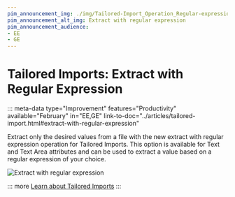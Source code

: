 ```yaml
---
pim_announcement_img: ./img/Tailored-Import_Operation_Regular-expression.png
pim_announcement_alt_img: Extract with regular expression
pim_announcement_audience:
- EE
- GE
---
```


# Tailored Imports: Extract with Regular Expression
::: meta-data type="Improvement" features="Productivity" available="February" in="EE,GE" link-to-doc="../articles/tailored-import.html#extract-with-regular-expression"

Extract only the desired values from a file with the new extract with regular expression operation for Tailored Imports. This option is available for Text and Text Area attributes and can be used to extract a value based on a regular expression of your choice. 


![Extract with regular expression](../img/Tailored-Import_Operation_Regular-expression.png)


::: more
[Learn about Tailored Imports](../articles/tailored-import.html#overview)
:::